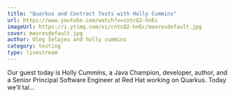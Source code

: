 ```yaml
---
title: "Quarkus and Contract Tests with Holly Cummins"
url: https://www.youtube.com/watch?v=cntcQ2-hnEc
imageUrl: https://i.ytimg.com/vi/cntcQ2-hnEc/maxresdefault.jpg
cover: maxresdefault.jpg
author: Oleg Šelajev and holly cummins
category: testing
type: livestream
---
```


Our guest today is Holly Cummins, a Java Champion, developer, author, and a Senior Principal Software Engineer at Red Hat working on Quarkus. Today we'll tal...